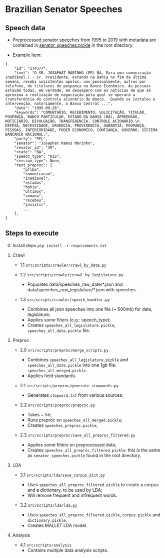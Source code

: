 # Brazilian Senator Speeches

## Speech data

- Preprocessed senator speeches from 1995 to 2019 with metadata are contained in [senator_speeches.pickle](senator_speeches.pickle) in the root directory.

- Example item:

```
{
    "id": "174377",
    "text": "O SR. JOSAPHAT MARINHO (PFL-BA. Para uma comunicação inadiável.) - Sr. Presidente, estando na Bahia no fim da última semana, recebi insistentes apelos, uns pessoalmente, outros por telefone, de titulares de poupança no Banco Econômico. As pessoas estavam todas, em verdade, em desespero com as notícias de que se aproxima a realização de negociação pela qual se operará a transferência do controle acionário do Banco.  Quando se instalou a intervenção, notoriamente, o Banco Central ...",
    "date": "1995-09-26",
    "keywords": "COMENTARIO, RECEBIMENTO, SOLICITAÇÃO, TITULAR, POUPANÇA, BANCO PARTICULAR, ESTADO DA BAHIA (BA), APREENSÃO, NOTICIARIO, DIVULGAÇÃO, TRANSFERENCIA, CONTROLE ACIONARIO.\n      DEFESA, NECESSIDADE, URGENCIA, PROVIDENCIA, GARANTIA, POUPANÇA, PESSOAS, INFERIORIDADE, PODER ECONOMICO, CONFIANÇA, GOVERNO, SISTEMA BANCARIO NACIONAL.",
    "party": "PFL",
    "senator": "Josaphat Ramos Marinho",
    "senator_id": "39",
    "state": "BA",
    "speech_type": "DIS",
    "session_type": None,
    "text_preproc": [
        "pflba",
        "comunicacao",
        "inadiavel",
        "estados",
        "bahia",
        "ultimos",
        "semana",
        "recebeu",
        "insistir",
        ...
    ],
}

```

## Steps to execute

0. Install deps
   `pip install -r requirements.txt`

1. Crawl

   - 1.1 `src/scripts/crawler/crawl_by_date.py`

   - 1.2 `src/scripts/crawler/crawl_by_legislature.py`

     - Populates data/speeches_raw_date/\*.json and data/speeches_raw_legislature/\*.json with speeches.

   - 1.3 `src/scripts/crawler/speech_bundler.py`

     - Combines all json speeches into one file (~ 500mb) for date, legislature;
     - Applies some filters (e.g.: speech_type);
     - Creates `speeches_all_legislature.pickle`, `speeches_all_date.pickle` file.

2. Preproc

   - 2.0 `src/scripts/preproc/merge_scripts.py`

     - Combines `speeches_all_legislature.pickle` and `speeches_all_date.pickle` into one 1gb file: `speeches_all_merged.pickle`.
     - Applies field standards.

   - 2.1 `src/scripts/preproc/generate_stopwords.py`

     - Generates `stopword.txt` from various sources;

   - 2.2 `src/scripts/preproc/preproc.py`

     - Takes ~ 5h;
     - Runs preproc on `speeches_all_merged.pickle`;
     - Creates `speeches_preproc.pickle`;

   - 2.3 `src/scripts/preproc/save_all_preproc_filtered.py`

     - Applies some filters on preprocessed data;
     - Creates `speeches_all_preproc_filtered.pickle`: this is the same as `senator_speeches.pickle` found in the root directory.

3. LDA

   - 3.1 `src/scripts/lda/save_corpus_dict.py`

     - Uses `speeches_all_preproc_filtered.pickle` to create a corpus and a dictionary, to be used by LDA;
     - Will remove frequent and infrequent words.

   - 3.2 `src/scripts/lda/lda.py`

     - Uses `speeches_all_preproc_filtered.pickle`, `corpus.pickle` and `dictionary.pickle`.
     - Creates MALLET LDA model.

4. Analysis

   - 4.1 `src/scripts/analysis`
     - Contains multiple data analysis scripts.
